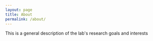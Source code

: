 ```yaml
---
layout: page
title: About
permalink: /about/
---
```


This is a general description of the lab's research goals and interests
